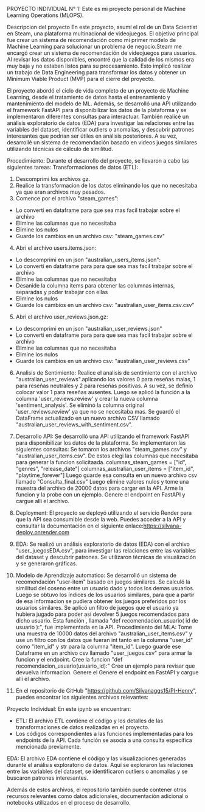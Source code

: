 PROYECTO INDIVIDUAL N° 1:
Este es mi proyecto personal de Machine Learning Operations (MLOPS).

Descripcion del proyecto
En este proyecto, asumí el rol de un Data Scientist en Steam, una plataforma multinacional de videojuegos.
El objetivo principal fue crear un sistema de recomendación como mi primer modelo de Machine Learning para solucionar un problema de negocio.Steam me encargó crear un sistema de recomendación de videojuegos para usuarios. Al revisar los datos disponibles, encontré que la calidad de los mismos era muy baja y no estaban listos para su procesamiento. Esto implicó realizar un trabajo de Data Engineering para transformar los datos y obtener un Minimum Viable Product (MVP) para el cierre del proyecto.

El proyecto abordó el ciclo de vida completo de un proyecto de Machine Learning, desde el tratamiento de datos hasta el entrenamiento y mantenimiento del modelo de ML. Además, se desarrolló una API utilizando el framework FastAPI para disponibilizar los datos de la plataforma y se implementaron diferentes consultas para interactuar. También realicé un análisis exploratorio de datos (EDA) para investigar las relaciones entre las variables del dataset, identificar outliers o anomalías, y descubrir patrones interesantes que podrían ser útiles en análisis posteriores. A su vez, desarrollé un sistema de recomendación basado en videos juegos similares utilizando técnicas de cálculo de similitud.

Procedimiento:
Durante el desarrollo del proyecto, se llevaron a cabo las siguientes tareas: Transformaciones de datos (ETL):
1) Descomprimi los archivos gz.
2) Realice la transformacion de los datos eliminando los que no necesitaba ya que eran archivos muy pesados.
3) Comence por el archivo "steam_games":
- Lo converti en dataframe para que sea mas facil trabajar sobre el archivo
- Elimine las columnas que no necesitaba
- Elimine los nulos
- Guarde los cambios en un archivo csv: "steam_games.csv"
4) Abri el archivo users.items.json:
- Lo descomprimi en un json "australian_users_items.json":
- Lo converti en dataframe para para que sea mas facil trabajar sobre el archivo
- Elimine las columnas que no necesitaba
- Desanide la columna items para obtener las columnas internas, separadas y poder trabajar con ellas
- Elimine los nulos
- Guarde los cambios en un archivo csv: "australian_user_items.csv.csv"
5) Abri el archivo user_reviews.json.gz:
- Lo descomprimi en un json "australian_user_reviews.json"
- Lo converti en dataframe para para que sea mas facil trabajar sobre el archivo
- Elimine las columnas que no necesitaba
- Elimine los nulos
- Guarde los cambios en un archivo csv: "australian_user_reviews.csv"

6) Analisis de Sentimiento:
Realice el analisis de sentimiento con el archivo "australian_user_reviews".aplicando los valores 0 para reseñas malas, 1 para reseñas neutrales y 2 para reseñas positivas. A su vez, se definio colocar valor 1 para reseñas ausentes.
Luego se aplicó la función a la columna 'user_reviews.review' y crear la nueva columna 'sentiment_analysis'.
Se eliminó la columna original 'user_reviews.review' ya que no se necesitaba mas.
Se guardó el DataFrame actualizado en un nuevo archivo CSV llamado "australian_user_reviews_with_sentiment.csv".

7) Desarrollo API:
Se desarrolló una API utilizando el framework FastAPI para disponibilizar los datos de la plataforma. Se implementaron las siguientes consultas:
Se tomaron los archivos "steam_games.csv" y "australian_user_items.csv". 
De estos elegi las columnas que necesitaba para generar la funcion solicitaada.
columnas_steam_games = ["id", "genres", "release_date"]
columnas_australian_user_items = ["item_id", "playtime_forever"]
Luego guarde esa consulta en un nuevo archivo csv llamado "Consulta_final.csv"
Luego elimine valores nulos y tome una muestra del archivo de 20000 datos para cargar en la API.
Arme la funcion y la probe con un ejemplo.
Genere el endpoint en FastAPI y cargue alli el archivo.

8) Deployment: 
El proyecto se deployó utilizando el servicio Render para que la API sea consumible desde la web. Puedes acceder a la API y consultar la documentación en el siguiente enlace:https://silvana-deploy.onrender.com

9) EDA: 
Se realizó un análisis exploratorio de datos (EDA) con el archivo "user_juegosEDA.csv", para investigar las relaciones entre las variables del dataset y descubrir patrones. Se utilizaron técnicas de visualización y se generaron gráficas. 

10) Modelo de Aprendizaje automatico:
Se desarrolló un sistema de recomendación "user-item" basado en juegos similares. Se calculó la similitud del coseno entre un usuario dado y todos los demas usuarios. Luego se obtuvo los índices de los usuarios similares, para que a partir de esa informacion se pudiera obtener los juegos preferidos por los usuarios similares. Se aplicó un filtro de juegos que el usuario ya hubiera jugado para poder así devolver 5 juegos recomendados para dicho usuario. Esta función , llamada "def recomendacion_usuario( id de usuario ):", fue implementada en la API.
Procedimiento del MLA:
Tome una muestra de 10000 datos del archivo "australian_user_items.csv" y use un filtro con los datos que fueran int tanto en la columna "user_id" como "item_id" y str para la columna "item_id".
Luego guarde ese Dataframe en un archivo csv llamado "user_juegos.csv" para armar la funcion y el endpoint.
Cree la funcion "def recomendacion_usuario(usuario_id):" 
Cree un ejemplo para revisar que devuelva informacion.
Genere el Genere el endpoint en FastAPI y cargue alli el archivo.

11) En el repositorio de GitHub "https://github.com/Silvanaggs15/PI-Henry", puedes encontrar los siguientes archivos relevantes:

Proyecto Individual: En este ipynb se encuentran:
- ETL: El archivo ETL contiene el código y los detalles de las transformaciones de datos realizadas en el proyecto.
- Los códigos correspondientes a las funciones implementadas para los endpoints de la API. Cada función se asocia a una consulta específica mencionada previamente.

EDA: El archivo EDA contiene el código y las visualizaciones generadas durante el análisis exploratorio de datos. Aquí se exploraron las relaciones entre las variables del dataset, se identificaron outliers o anomalías y se buscaron patrones interesantes.

Además de estos archivos, el repositorio también puede contener otros recursos relevantes como datos adicionales, documentación adicional o notebooks utilizados en el proceso de desarrollo.

